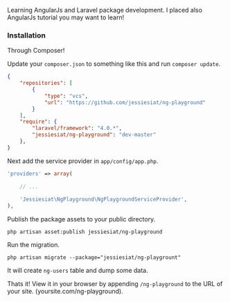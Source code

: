 Learning AngularJs and Laravel package development.
I placed also AngularJs tutorial you may want to learn!

### Installation

Through Composer! 

Update your `composer.json` to something like this and run `composer update`.
```json
{
	"repositories": [
        {
            "type": "vcs",
            "url": "https://github.com/jessiesiat/ng-playground"
        }
    ],
	"require": {
		"laravel/framework": "4.0.*",
		"jessiesiat/ng-playground": "dev-master"
	},
}
```

Next add the service provider in `app/config/app.php`.

```php
'providers' => array(
	
	// ...
	
	'Jessiesiat\NgPlayground\NgPlaygroundServiceProvider',
),
```

Publish the package assets to your public directory.

`php artisan asset:publish jessiesiat/ng-playground`

Run the migration.

`php artisan migrate --package="jessiesiat/ng-playgrount"`

It will create `ng-users` table and dump some data.

Thats it! View it in your browser by appending `/ng-playground` to the URL of your site. (yoursite.com/ng-playground).
